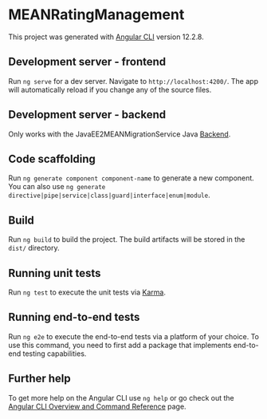 # MEANRatingManagement

This project was generated with [Angular CLI](https://github.com/angular/angular-cli) version 12.2.8.

## Development server - frontend

Run `ng serve` for a dev server. Navigate to `http://localhost:4200/`. The app will automatically reload if you change any of the source files.

## Development server - backend

Only works with the JavaEE2MEANMigrationService Java [Backend](https://github.com/fraewn/JavaEE2MEANMigrationService). 

## Code scaffolding

Run `ng generate component component-name` to generate a new component. You can also use `ng generate directive|pipe|service|class|guard|interface|enum|module`.

## Build

Run `ng build` to build the project. The build artifacts will be stored in the `dist/` directory.

## Running unit tests

Run `ng test` to execute the unit tests via [Karma](https://karma-runner.github.io).

## Running end-to-end tests

Run `ng e2e` to execute the end-to-end tests via a platform of your choice. To use this command, you need to first add a package that implements end-to-end testing capabilities.

## Further help

To get more help on the Angular CLI use `ng help` or go check out the [Angular CLI Overview and Command Reference](https://angular.io/cli) page.
